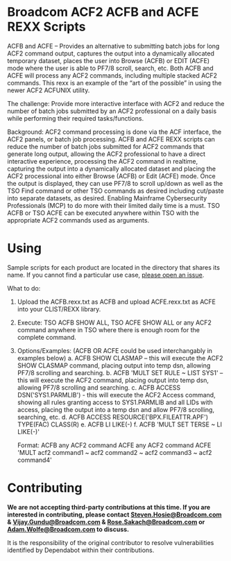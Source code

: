 # Broadcom ACF2 ACFB and ACFE REXX Scripts
ACFB and ACFE  – Provides an alternative to submitting batch jobs for long ACF2 command output, captures the output into a dynamically allocated temporary dataset, places the user into Browse (ACFB) or EDIT (ACFE) mode where the user is able to PF7/8 scroll, search, etc.   Both ACFB and ACFE will process any ACF2 commands, including multiple stacked ACF2 commands. This rexx is an example of the “art of the possible” in using the newer ACF2 ACFUNIX utility.

The challenge:  Provide more interactive interface with ACF2 and reduce the number of batch jobs submitted by an ACF2 professional on a daily basis while performing their required tasks/functions.

Background:  ACF2 command processing is done via the ACF interface, the ACF2 panels, or batch job processing.  ACFB and ACFE REXX scripts can reduce the number of batch jobs submitted for ACF2 commands that generate long output, allowing the ACF2 professional to have a direct interactive experience, processing the ACF2 command in realtime, capturing the output into a dynamically allocated dataset and placing the ACF2 processional into either Browse (ACFB) or Edit (ACFE) mode.  Once the output is displayed, they can use PF7/8 to scroll up/down as well as the TSO Find command or other TSO commands as desired including cut/paste into separate datasets, as desired.  Enabling Mainframe Cybersecurity Professionals (MCP) to do more with their limited daily time is a must.  TSO ACFB or TSO ACFE can be executed anywhere within TSO with the appropriate ACF2 commands used as arguments.

# Using
Sample scripts for each product are located in the directory that shares its name. If you cannot find a particular use case, [please open an issue](https://github.com/BroadcomMFD/broadcom-product-scripts/issues/new).

What to do:   
1.	Upload the ACFB.rexx.txt as ACFB and upload ACFE.rexx.txt as ACFE into your CLIST/REXX library.
2.	Execute:  TSO ACFB SHOW ALL, TSO ACFE SHOW ALL or any ACF2 command anywhere in TSO where there is enough room for the complete command.          
3.	Options/Examples: (ACFB OR ACFE could be used interchangably in examples below)
    a.	ACFB SHOW CLASMAP – this will execute the ACF2 SHOW CLASMAP command, placing output into temp dsn, allowing PF7/8 scrolling and searching.
    b.	ACFB 'MULT SET RULE ~ LIST SYS1' – this will execute the ACF2 command, placing output into temp dsn, allowing PF7/8 scrolling and searching.
  	c.  ACFB ACCESS DSN('SYS1.PARMLIB') - this will execute the ACF2 Access command, showing all rules granting access to SYS1.PARMLIB and all LIDs with access, placing the output  into a temp dsn and allow PF7/8 scrolling, searching, etc.
  	d. ACFB ACCESS RESOURCE('BPX.FILEATTR.APF') TYPE(FAC) CLASS(R)
  	e. ACFB LI LIKE(-)
  	f. ACFB 'MULT SET TERSE ~ LI LIKE(-)'

  	Format: 
      ACFB any ACF2 command
  	  ACFE any ACF2 command
  	  ACFE 'MULT acf2 command1 ~ acf2 command2 ~ acf2 command3 ~ acf2 command4'
  	
# Contributing
**We are not accepting third-party contributions at this time. If you are interested in contributing, please contact Steven.Hosie@Broadcom.com & Vijay.Gundu@Broadcom.com & Rose.Sakach@Broadcom.com or Adam.Wolfe@Broadcom.com to discuss.**

It is the responsibility of the original contributor to resolve vulnerabilities identified by Dependabot within their contributions.

